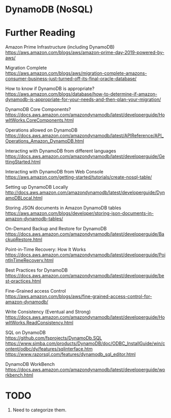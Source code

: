 # DynamoDB (NoSQL)

# Further Reading

Amazon Prime Infrastructure (including DynamoDB)\
https://aws.amazon.com/blogs/aws/amazon-prime-day-2019-powered-by-aws/

Migration Complete\
https://aws.amazon.com/blogs/aws/migration-complete-amazons-consumer-business-just-turned-off-its-final-oracle-database/

How to know if DynamoDB is appropriate?\
https://aws.amazon.com/blogs/database/how-to-determine-if-amazon-dynamodb-is-appropriate-for-your-needs-and-then-plan-your-migration/

DynamoDB Core Components?\
https://docs.aws.amazon.com/amazondynamodb/latest/developerguide/HowItWorks.CoreComponents.html

Operations allowed on DynamoDB\
https://docs.aws.amazon.com/amazondynamodb/latest/APIReference/API_Operations_Amazon_DynamoDB.html

Interacting with DynamoDB from different languages\
https://docs.aws.amazon.com/amazondynamodb/latest/developerguide/GettingStarted.html

Interacting with DynamoDB from Web Console\
https://aws.amazon.com/getting-started/tutorials/create-nosql-table/

Setting up DynamoDB Locally\
http://docs.aws.amazon.com/amazondynamodb/latest/developerguide/DynamoDBLocal.html

Storing JSON documents in Amazon DynamoDB tables\
https://aws.amazon.com/blogs/developer/storing-json-documents-in-amazon-dynamodb-tables/

On-Demand Backup and Restore for DynamoDB\
https://docs.aws.amazon.com/amazondynamodb/latest/developerguide/BackupRestore.html

Point-in-Time Recovery: How It Works\
https://docs.aws.amazon.com/amazondynamodb/latest/developerguide/PointInTimeRecovery.html

Best Practices for DynamoDB\
https://docs.aws.amazon.com/amazondynamodb/latest/developerguide/best-practices.html

Fine-Grained access Control\
https://aws.amazon.com/blogs/aws/fine-grained-access-control-for-amazon-dynamodb/

Write Consistency (Eventual and Strong)\
https://docs.aws.amazon.com/amazondynamodb/latest/developerguide/HowItWorks.ReadConsistency.html

SQL on DynamoDB\
https://github.com/fsprojects/DynamoDb.SQL
https://www.simba.com/products/DynamoDB/doc/ODBC_InstallGuide/win/content/odbc/dy/features/sqlinterface.htm
https://www.razorsql.com/features/dynamodb_sql_editor.html

DynamoDB WorkBench\
https://docs.aws.amazon.com/amazondynamodb/latest/developerguide/workbench.html

# TODO

1. Need to categorize them.
